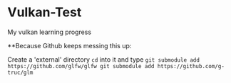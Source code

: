 # Vulkan-Test
My vulkan learning progress

**Because Github keeps messing this up:

Create a 'external' directory ```cd``` into it and type ```git submodule add https://github.com/glfw/glfw
                                                           git submodule add https://github.com/g-truc/glm```
